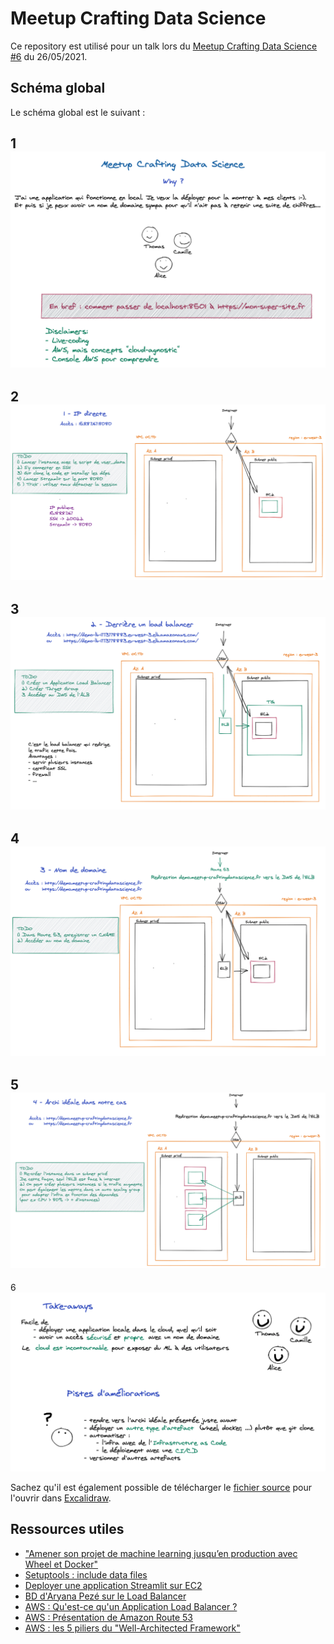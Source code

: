 # Meetup Crafting Data Science
Ce repository est utilisé pour un talk lors du [Meetup Crafting Data Science #6](https://www.meetup.com/fr-FR/crafting-datascience/events/278093373/) du 26/05/2021.

## Schéma global
Le schéma global est le suivant : 

1
![Meetup_1](images/meetup_1.png)
---------------------------------
2
![Meetup_2](images/meetup_2.png)
---------------------------------
3
![Meetup_3](images/meetup_3.png)
---------------------------------
4
![Meetup_4](images/meetup_4.png)
---------------------------------
5
![Meetup_5](images/meetup_5.png)
---------------------------------
6
![Meetup_6](images/meetup_6.png)

Sachez qu'il est également possible de télécharger le [fichier source](https://github.com/AurelienMassiot/Multi-label_text_classification/blob/master/images/meetup_crafting_ds.excalidraw) pour l'ouvrir dans [Excalidraw](https://excalidraw.com/).

## Ressources utiles

- ["Amener son projet de machine learning jusqu’en production avec Wheel et Docker"](https://blog.octo.com/amener-son-projet-de-machine-learning-jusquen-production-avec-wheel-et-docker/)
- [Setuptools : include data files](https://setuptools.readthedocs.io/en/latest/userguide/datafiles.html)
- [Deployer une application Streamlit sur EC2](https://blog.jcharistech.com/2019/10/29/how-to-deploy-streamlit-apps-on-aws-ec2/)
- [BD d'Aryana Pezé sur le Load Balancer](https://blog.octo.com/bd-le-load-balancer/)
- [AWS : Qu'est-ce qu'un Application Load Balancer ?](https://docs.aws.amazon.com/elasticloadbalancing/latest/application/introduction.html)
- [AWS : Présentation de Amazon Route 53](https://docs.aws.amazon.com/fr_fr/Route53/latest/DeveloperGuide/Welcome.html)
- [AWS : les 5 piliers du "Well-Architected Framework"](https://aws.amazon.com/fr/blogs/apn/the-5-pillars-of-the-aws-well-architected-framework/)